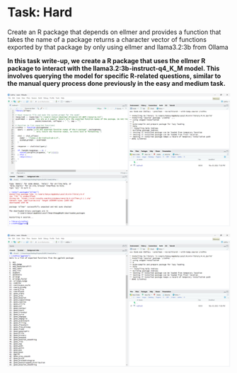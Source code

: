 # Task: Hard

Create an R package that depends on ellmer and provides a function that takes the name of a package returns a character vector of functions exported by that package by only using ellmer and llama3.2:3b from Ollama

**In this task write-up, we create a R package that uses the ellmer R package to interact with the llama3.2:3b-instruct-q4_K_M model. This involves querying the model for specific R-related questions, similar to the manual query process done previously in the easy and medium task.**


![](../_res/hard1.png)


![](../_res/hard2.png)